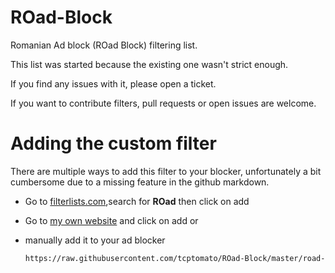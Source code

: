 # ROad-Block
Romanian Ad block (ROad Block) filtering list.

This list was started because the existing one wasn't strict enough.

If you find any issues with it, please open a ticket.

If you want to contribute filters, pull requests or open issues are welcome.


# Adding the custom filter

There are multiple ways to add this filter to your blocker, unfortunately a bit cumbersome due to a missing feature in the github markdown.

* Go to [filterlists.com](https://filterlists.com/),search for **ROad** then click on add
* Go to [my own website](http://www.kepler42.net/test.html) and click on add
or
* manually add it to your ad blocker

  ```HTML
  https://raw.githubusercontent.com/tcptomato/ROad-Block/master/road-block-filters.txt
  ```
